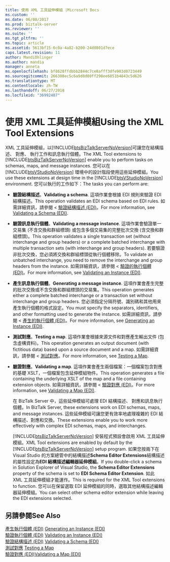 ```yaml
---
title: 使用 XML 工具延伸模組 |Microsoft Docs
ms.custom: ''
ms.date: 06/08/2017
ms.prod: biztalk-server
ms.reviewer: ''
ms.suite: ''
ms.tgt_pltfrm: ''
ms.topic: article
ms.assetid: 5613bf15-6c0a-4a82-b200-24d0801d7ece
caps.latest.revision: 11
author: MandiOhlinger
ms.author: mandia
manager: anneta
ms.openlocfilehash: bf8628ffdbbb2844c7ce8afff3dfe903d0723449
ms.sourcegitcommit: 266308ec5c6a9d8d80ff298ee6051b4843c5d626
ms.translationtype: MT
ms.contentlocale: zh-TW
ms.lasthandoff: 06/27/2018
ms.locfileid: "36992487"
---
```

# <a name="using-the-xml-tool-extensions"></a><span data-ttu-id="8497f-102">使用 XML 工具延伸模組</span><span class="sxs-lookup"><span data-stu-id="8497f-102">Using the XML Tool Extensions</span></span>
<span data-ttu-id="8497f-103">XML 工具延伸模組，以[!INCLUDE[btsBizTalkServerNoVersion](../includes/btsbiztalkservernoversion-md.md)]可讓您在結構描述、 對應、 執行工作和訊息執行個體。</span><span class="sxs-lookup"><span data-stu-id="8497f-103">The XML Tool extensions to [!INCLUDE[btsBizTalkServerNoVersion](../includes/btsbiztalkservernoversion-md.md)] enable you to perform tasks on schemas, maps, and message instances.</span></span> <span data-ttu-id="8497f-104">您可以在 [!INCLUDE[btsVStudioNoVersion](../includes/btsvstudionoversion-md.md)] 環境中的設計階段使用這些延伸模組。</span><span class="sxs-lookup"><span data-stu-id="8497f-104">You use these extensions at design time in the [!INCLUDE[btsVStudioNoVersion](../includes/btsvstudionoversion-md.md)] environment.</span></span> <span data-ttu-id="8497f-105">您可以執行的工作如下：</span><span class="sxs-lookup"><span data-stu-id="8497f-105">The tasks you can perform are:</span></span>  
  
- <span data-ttu-id="8497f-106">**驗證結構描述**。</span><span class="sxs-lookup"><span data-stu-id="8497f-106">**Validating a schema**.</span></span> <span data-ttu-id="8497f-107">這項作業會根據 EDI 規則來驗證 EDI 結構描述。</span><span class="sxs-lookup"><span data-stu-id="8497f-107">This operation validates an EDI schema based on EDI rules.</span></span> <span data-ttu-id="8497f-108">如需詳細資訊，請參閱 <<c0> [ 驗證結構描述 (EDI)](../core/validating-a-schema-edi.md)。</span><span class="sxs-lookup"><span data-stu-id="8497f-108">For more information, see [Validating a Schema (EDI)](../core/validating-a-schema-edi.md).</span></span>  
  
- <span data-ttu-id="8497f-109">**驗證訊息執行個體**。</span><span class="sxs-lookup"><span data-stu-id="8497f-109">**Validating a message instance**.</span></span> <span data-ttu-id="8497f-110">這項作業會驗證單一交易集 (不含交換和群組標頭) 或包含多個交易集的完整批次交換 (含交換和群組標頭)。</span><span class="sxs-lookup"><span data-stu-id="8497f-110">This operation validates a single transaction set (without interchange and group headers) or a complete batched interchange with multiple transaction sets (with interchange and group headers).</span></span> <span data-ttu-id="8497f-111">若要驗證非批次交換，您必須將交換和群組標頭從執行個體移除。</span><span class="sxs-lookup"><span data-stu-id="8497f-111">To validate an unbatched interchange, you need to remove the interchange and group headers from the instance.</span></span> <span data-ttu-id="8497f-112">如需詳細資訊，請參閱 <<c0> [ 驗證的執行個體 (EDI)](../core/validating-an-instance-edi.md)。</span><span class="sxs-lookup"><span data-stu-id="8497f-112">For more information, see [Validating an Instance (EDI)](../core/validating-an-instance-edi.md).</span></span>  
  
- <span data-ttu-id="8497f-113">**產生訊息執行個體**。</span><span class="sxs-lookup"><span data-stu-id="8497f-113">**Generating a message instance**.</span></span> <span data-ttu-id="8497f-114">這項作業會產生完整的批次交換或不含交換和群組標頭的交易集。</span><span class="sxs-lookup"><span data-stu-id="8497f-114">This operation generates either a complete batched interchange or a transaction set without interchange and group headers.</span></span> <span data-ttu-id="8497f-115">您必須指定分隔符號、識別碼和其他用來產生執行個體的格式設定。</span><span class="sxs-lookup"><span data-stu-id="8497f-115">You must specify the separators, identifiers, and other formatting used to generate the instance.</span></span> <span data-ttu-id="8497f-116">如需詳細資訊，請參閱 <<c0> [ 產生的執行個體 (EDI)](../core/generating-an-instance-edi.md)。</span><span class="sxs-lookup"><span data-stu-id="8497f-116">For more information, see [Generating an Instance (EDI)](../core/generating-an-instance-edi.md).</span></span>  
  
- <span data-ttu-id="8497f-117">**測試對應**。</span><span class="sxs-lookup"><span data-stu-id="8497f-117">**Testing a map**.</span></span> <span data-ttu-id="8497f-118">這項作業會根據來源文件和對應產生輸出文件 (包含虛構資料)。</span><span class="sxs-lookup"><span data-stu-id="8497f-118">This operation generates an output document (with fictitious data) based upon a source document and a map.</span></span> <span data-ttu-id="8497f-119">如需詳細資訊，請參閱 <<c0> [ 測試對應](../core/testing-a-map.md)。</span><span class="sxs-lookup"><span data-stu-id="8497f-119">For more information, see [Testing a Map](../core/testing-a-map.md).</span></span>  
  
- <span data-ttu-id="8497f-120">**驗證對應**。</span><span class="sxs-lookup"><span data-stu-id="8497f-120">**Validating a map**.</span></span> <span data-ttu-id="8497f-121">這項作業會產生兩個檔案：一個檔案包含對應的基礎 XSLT，一個檔案包含延伸模組物件。</span><span class="sxs-lookup"><span data-stu-id="8497f-121">This operation generates a file containing the underlying XSLT of the map and a file containing extension objects.</span></span> <span data-ttu-id="8497f-122">如需詳細資訊，請參閱 <<c0> [ 驗證對應 (EDI)](../core/validating-a-map-edi.md)。</span><span class="sxs-lookup"><span data-stu-id="8497f-122">For more information, see [Validating a Map (EDI)](../core/validating-a-map-edi.md).</span></span>  
  
  <span data-ttu-id="8497f-123">在 BizTalk Server 中，這些延伸模組可處理 EDI 結構描述、 對應和訊息執行個體。</span><span class="sxs-lookup"><span data-stu-id="8497f-123">In BizTalk Server, these extensions work on EDI schemas, maps, and message instances.</span></span> <span data-ttu-id="8497f-124">這些延伸模組可讓您更有效率地處理複雜的 EDI 結構描述、對應和交換。</span><span class="sxs-lookup"><span data-stu-id="8497f-124">These extensions enable you to work more effectively with complex EDI schemas, maps, and interchanges.</span></span>  
  
  <span data-ttu-id="8497f-125">[!INCLUDE[btsBizTalkServerNoVersion](../includes/btsbiztalkservernoversion-md.md)] 安裝程式預設會啟用 XML 工具延伸模組。</span><span class="sxs-lookup"><span data-stu-id="8497f-125">XML Tool extensions are enabled by default by the [!INCLUDE[btsBizTalkServerNoVersion](../includes/btsbiztalkservernoversion-md.md)] setup program.</span></span> <span data-ttu-id="8497f-126">如果您按兩下在 Visual Studio 的方案總管中的結構描述**Schema Editor Extensions**結構描述的屬性設定為**EDI 結構描述編輯器延伸模組**。</span><span class="sxs-lookup"><span data-stu-id="8497f-126">If you double-click a schema in Solution Explorer of Visual Studio, the **Schema Editor Extensions** property of the schema is set to **EDI Schema Editor Extension**.</span></span> <span data-ttu-id="8497f-127">如此 XML 工具延伸模組才能運作。</span><span class="sxs-lookup"><span data-stu-id="8497f-127">This is required for the XML Tool extensions to function.</span></span> <span data-ttu-id="8497f-128">您可以在保留選取 EDI 延伸模組的同時，選取其他結構描述編輯器延伸模組。</span><span class="sxs-lookup"><span data-stu-id="8497f-128">You can select other schema editor extension while leaving the EDI extensions selected.</span></span>  
  
## <a name="see-also"></a><span data-ttu-id="8497f-129">另請參閱</span><span class="sxs-lookup"><span data-stu-id="8497f-129">See Also</span></span>  
 <span data-ttu-id="8497f-130">[產生執行個體 (EDI)](../core/generating-an-instance-edi.md) </span><span class="sxs-lookup"><span data-stu-id="8497f-130">[Generating an Instance (EDI)](../core/generating-an-instance-edi.md) </span></span>  
 <span data-ttu-id="8497f-131">[驗證執行個體 (EDI)](../core/validating-an-instance-edi.md) </span><span class="sxs-lookup"><span data-stu-id="8497f-131">[Validating an Instance (EDI)](../core/validating-an-instance-edi.md) </span></span>  
 <span data-ttu-id="8497f-132">[驗證結構描述 (EDI)](../core/validating-a-schema-edi.md) </span><span class="sxs-lookup"><span data-stu-id="8497f-132">[Validating a Schema (EDI)](../core/validating-a-schema-edi.md) </span></span>  
 <span data-ttu-id="8497f-133">[測試對應](../core/testing-a-map.md) </span><span class="sxs-lookup"><span data-stu-id="8497f-133">[Testing a Map](../core/testing-a-map.md) </span></span>  
 [<span data-ttu-id="8497f-134">驗證對應 (EDI)</span><span class="sxs-lookup"><span data-stu-id="8497f-134">Validating a Map (EDI)</span></span>](../core/validating-a-map-edi.md)